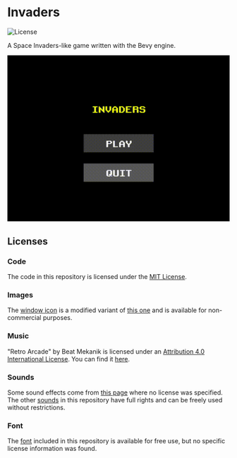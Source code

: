 # Invaders

![License](https://img.shields.io/badge/license-MIT-blue)

A Space Invaders-like game written with the Bevy engine.

![Gameplay](gameplay.gif)

## Licenses

### Code

The code in this repository is licensed under the [MIT License](LICENSE).

### Images

The [window icon](assets/icon.png) is a modified variant
of [this one](https://www.hiclipart.com/free-transparent-background-png-clipart-qqtdq) and is available for
non-commercial purposes.

### Music

"Retro Arcade" by Beat Mekanik is licensed under
an [Attribution 4.0 International License](https://creativecommons.org/licenses/by/4.0/). You can find
it [here](https://freemusicarchive.org/music/beat-mekanik/single/retro-arcade).

### Sounds

Some sound effects come from [this page](https://www.classicgaming.cc/classics/space-invaders/sounds) where no license
was specified. The other [sounds](https://gamesounds.xyz/?dir=Sound%20Effects) in this repository have full rights and
can be freely used without restrictions.

### Font

The [font](https://www.dafont.com/retro-gaming.font) included in this repository is available for free use, but no
specific license information was found.

